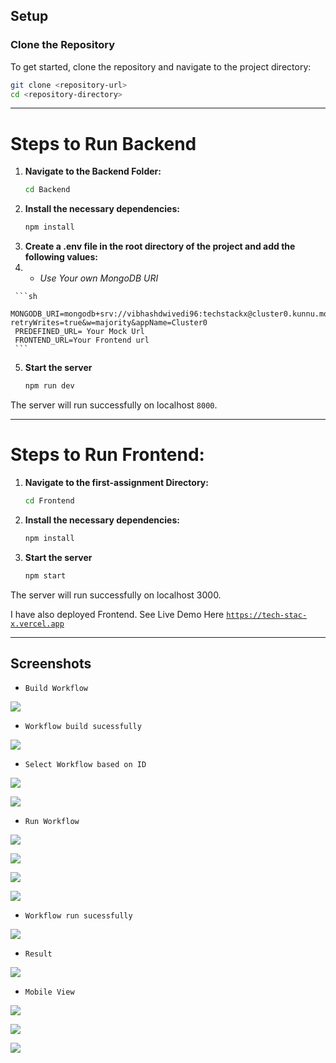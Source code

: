 ## Setup

### Clone the Repository

To get started, clone the repository and navigate to the project directory:

  ```sh
  git clone <repository-url>
  cd <repository-directory>
  ```
---
# Steps to Run Backend

1. **Navigate to the Backend Folder:**
    ```sh
    cd Backend
    ```
2. **Install the necessary dependencies:**
    ```sh
    npm install
    ```
3.  **Create a .env file in the root directory of the project and add the following values:**
4.    - *Use Your own MongoDB URI*
        
     ```sh
     MONGODB_URI=mongodb+srv://vibhashdwivedi96:techstackx@cluster0.kunnu.mongodb.net/TechStackX?retryWrites=true&w=majority&appName=Cluster0 
     PREDEFINED_URL= Your Mock Url
     FRONTEND_URL=Your Frontend url
     ```
   
5. **Start the server**
    ```sh
    npm run dev
    ```
The server will run successfully on localhost `8000`. 

---

# Steps to Run Frontend:

1. **Navigate to the first-assignment Directory:**
    ```sh
    cd Frontend
    ```
2. **Install the necessary dependencies:**
    ```sh
    npm install
    ```

3. **Start the server**
    ```sh
    npm start
    ```
The server will run successfully on localhost 3000.

I have also deployed Frontend. See Live Demo Here
 [`https://tech-stac-x.vercel.app`](https://tech-stac-x.vercel.app)

---
## Screenshots

- `Build Workflow`

![](https://github.com/VibhashDwivedi/TechStacX/blob/main/screenshots/Screenshot%20(328).png?raw=true)

- `Workflow build sucessfully`

![](https://github.com/VibhashDwivedi/TechStacX/blob/main/screenshots/Screenshot%20(329).png?raw=true) 

- `Select Workflow based on ID`

![](https://github.com/VibhashDwivedi/TechStacX/blob/main/screenshots/Screenshot%20(331).png?raw=true)

![](https://github.com/VibhashDwivedi/TechStacX/blob/main/screenshots/Screenshot%20(332).png?raw=true)

- `Run Workflow`

![](https://github.com/VibhashDwivedi/TechStacX/blob/main/screenshots/Screenshot%20(333).png?raw=true)

![](https://github.com/VibhashDwivedi/TechStacX/blob/main/screenshots/Screenshot%20(334).png?raw=true)

![](https://github.com/VibhashDwivedi/TechStacX/blob/main/screenshots/Screenshot%20(336).png?raw=true)

![](https://github.com/VibhashDwivedi/TechStacX/blob/main/screenshots/Screenshot%20(337).png?raw=true)

- `Workflow run sucessfully`

![](https://github.com/VibhashDwivedi/TechStacX/blob/main/screenshots/Screenshot%20(338).png?raw=true)

- `Result`

![](https://github.com/VibhashDwivedi/TechStacX/blob/main/screenshots/Screenshot%20(340).png?raw=true)

- `Mobile View`

![](https://github.com/VibhashDwivedi/TechStacX/blob/main/screenshots/Mobile%20View%201.jpg?raw=true)

![](https://github.com/VibhashDwivedi/TechStacX/blob/main/screenshots/Mobile%20View%202.jpg?raw=true)

![](https://github.com/VibhashDwivedi/TechStacX/blob/main/screenshots/Mobile%20View%203.jpg?raw=true)





